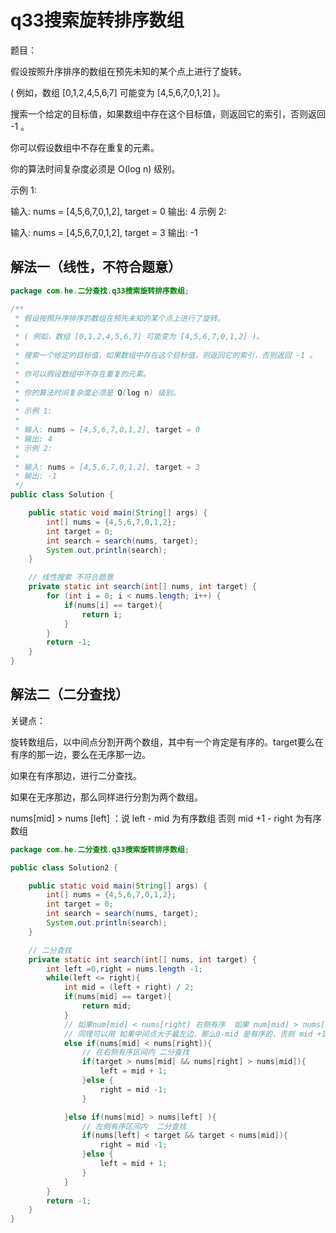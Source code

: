 # q33搜索旋转排序数组

题目：

假设按照升序排序的数组在预先未知的某个点上进行了旋转。

( 例如，数组 [0,1,2,4,5,6,7] 可能变为 [4,5,6,7,0,1,2] )。

搜索一个给定的目标值，如果数组中存在这个目标值，则返回它的索引，否则返回 -1 。

你可以假设数组中不存在重复的元素。

你的算法时间复杂度必须是 O(log n) 级别。

示例 1:

输入: nums = [4,5,6,7,0,1,2], target = 0
输出: 4
示例 2:

输入: nums = [4,5,6,7,0,1,2], target = 3
输出: -1



## 解法一（线性，不符合题意）

```java
package com.he.二分查找.q33搜索旋转排序数组;

/**
 * 假设按照升序排序的数组在预先未知的某个点上进行了旋转。
 *
 * ( 例如，数组 [0,1,2,4,5,6,7] 可能变为 [4,5,6,7,0,1,2] )。
 *
 * 搜索一个给定的目标值，如果数组中存在这个目标值，则返回它的索引，否则返回 -1 。
 *
 * 你可以假设数组中不存在重复的元素。
 *
 * 你的算法时间复杂度必须是 O(log n) 级别。
 *
 * 示例 1:
 *
 * 输入: nums = [4,5,6,7,0,1,2], target = 0
 * 输出: 4
 * 示例 2:
 *
 * 输入: nums = [4,5,6,7,0,1,2], target = 3
 * 输出: -1
 */
public class Solution {

    public static void main(String[] args) {
        int[] nums = {4,5,6,7,0,1,2};
        int target = 0;
        int search = search(nums, target);
        System.out.println(search);
    }

    // 线性搜索 不符合题意
    private static int search(int[] nums, int target) {
        for (int i = 0; i < nums.length; i++) {
            if(nums[i] == target){
                return i;
            }
        }
        return -1;
    }
}
```



## 解法二（二分查找）

关键点：

旋转数组后，以中间点分割开两个数组，其中有一个肯定是有序的。target要么在有序的那一边，要么在无序那一边。

如果在有序那边，进行二分查找。

如果在无序那边，那么同样进行分割为两个数组。

nums[mid] > nums [left] ：说 left - mid 为有序数组 否则 mid +1 -  right 为有序数组

```java
package com.he.二分查找.q33搜索旋转排序数组;

public class Solution2 {

    public static void main(String[] args) {
        int[] nums = {4,5,6,7,0,1,2};
        int target = 0;
        int search = search(nums, target);
        System.out.println(search);
    }

    // 二分查找
    private static int search(int[] nums, int target) {
        int left =0,right = nums.length -1;
        while(left <= right){
            int mid = (left + right) / 2;
            if(nums[mid] == target){
                return mid;
            }
            // 如果num[mid] < nums[right] 右侧有序  如果 num[mid] > nums[left] 左侧有序
            // 同理可以用 如果中间点大于最左边，那么0-mid 是有序的，否则 mid +1 至right 是有序的
            else if(nums[mid] < nums[right]){
                // 在右侧有序区间内 二分查找
                if(target > nums[mid] && nums[right] > nums[mid]){
                    left = mid + 1;
                }else {
                    right = mid -1;
                }

            }else if(nums[mid] > nums[left] ){
                // 左侧有序区间内  二分查找
                if(nums[left] < target && target < nums[mid]){
                    right = mid -1;
                }else {
                    left = mid + 1;
                }
            }
        }
        return -1;
    }
}

```




